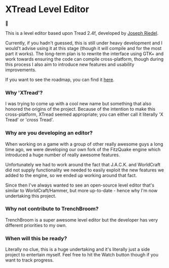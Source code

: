 # XTread Level Editor

:construction:

This is a level editor based upon Tread 2.4f, developed by [Joseph Riedel](https://github.com/joeriedel).

Currently, if you hadn't guessed, this is still under heavy development and I would't advise using it at this stage 
(though it will compile and for the most part it works). 
The long-term plan is to rewrite the interface using GTK+ and work towards ensuring the code can compile cross-platform, though
during this process I also aim to introduce new features and usability improvements.

If you want to see the roadmap, you can find it [here](https://trello.com/b/ZFCEYbIh/xtread).

### Why 'XTread'?

I was trying to come up with a cool new name but something that also honored the origins of the project.
Because of the intention to make this cross-platform, XTread seemed appropriate; you can either call it literally 'X Tread'
or '*cross* Tread'.

### Why are you developing an editor?

When working on a game with a group of other really awesome guys a long time ago, we were developing our own fork of the
FitzQuake engine which introduced a huge number of really awesome features.

Unfortunately we had to work around the fact that J.A.C.K. and WorldCraft did not supply functionality 
we needed to easily exploit the new features we added to the engine, so we ended up working around that fact.

Since then I've always wanted to see an open-source level editor that's similar to WorldCraft/Hammer, but
more up-to-date - hence why I'm now undertaking this project.

### Why not contribute to TrenchBroom?

TrenchBroom is a super awesome level editor but the developer has very different priorities to my own.

### When will this be ready?

Literally no clue, this is a huge undertaking and it's literally just a side project to entertain myself.
Feel free to hit the Watch button though if you want to track progress.
